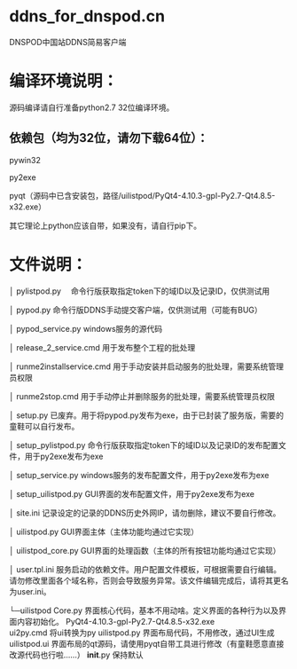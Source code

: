 # ddns_for_dnspod.cn
DNSPOD中国站DDNS简易客户端
# 编译环境说明：

源码编译请自行准备python2.7 32位编译环境。

## 依赖包（均为32位，请勿下载64位）：

pywin32

py2exe

pyqt（源码中已含安装包，路径/uilistpod/PyQt4-4.10.3-gpl-Py2.7-Qt4.8.5-x32.exe）

其它理论上python应该自带，如果没有，请自行pip下。

# 文件说明：
│  pylistpod.py  　命令行版获取指定token下的域ID以及记录ID，仅供测试用

│  pypod.py       命令行版DDNS手动提交客户端，仅供测试用（可能有BUG）
 
│  pypod_service.py     windows服务的源代码
 

│  release_2_service.cmd      用于发布整个工程的批处理

│  runme2installservice.cmd   用于手动安装并启动服务的批处理，需要系统管理员权限

│  runme2stop.cmd             用于手动停止并删除服务的批处理，需要系统管理员权限

│  setup.py                   已废弃。用于将pypod.py发布为exe，由于已封装了服务版，需要的童鞋可以自行发布。

│  setup_pylistpod.py         命令行版获取指定token下的域ID以及记录ID的发布配置文件，用于py2exe发布为exe

│  setup_service.py           windows服务的发布配置文件，用于py2exe发布为exe

│  setup_uilistpod.py         GUI界面的发布配置文件，用于py2exe发布为exe
 
│  site.ini                   记录设定的记录的DDNS历史外网IP，请勿删除，建议不要自行修改。

│  uilistpod.py               GUI界面主体（主体功能均通过它实现）

│  uilistpod_core.py          GUI界面的处理函数（主体的所有按钮功能均通过它实现）

│  user.tpl.ini               服务启动的依赖文件。用户配置文件模板，可根据需要自行编辑。请勿修改里面各个域名称，否则会导致服务异常。该文件编辑完成后，请将其更名为user.ini。

└─uilistpod
        Core.py              界面核心代码，基本不用动啥。定义界面的各种行为以及界面内容初始化。
        PyQt4-4.10.3-gpl-Py2.7-Qt4.8.5-x32.exe      
        ui2py.cmd            将ui转换为py
        uilistpod.py         界面布局代码，不用修改，通过UI生成
        uilistpod.ui         界面布局的qt源码，请使用pyqt自带工具进行修改（有童鞋愿意直接改源代码也行啦……）
        __init__.py          保持默认


